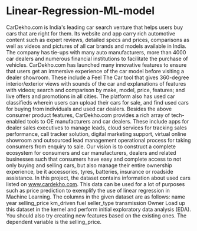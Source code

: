 # Linear-Regression-ML-model
CarDekho.com is India's leading car search venture that helps users buy cars that are right for them. Its website and app carry rich automotive content such as expert reviews, detailed specs and prices, comparisons as well as videos and pictures of all car brands and models available in India. The company has tie-ups with many auto manufacturers, more than 4000 car dealers and numerous financial institutions to facilitate the purchase of vehicles.
CarDekho.com has launched many innovative features to ensure that users get an immersive experience of the car model before visiting a dealer showroom. These include a Feel The Car tool that gives 360-degree interior/exterior views with sounds of the car and explanations of features with videos; search and comparison by make, model, price, features; and live offers and promotions in all cities. The platform also has used car classifieds wherein users can upload their cars for sale, and find used cars for buying from individuals and used car dealers.
Besides the above consumer product features, CarDekho.com provides a rich array of tech-enabled tools to OE manufacturers and car dealers. These include apps for dealer sales executives to manage leads, cloud services for tracking sales performance, call tracker solution, digital marketing support, virtual online showroom and outsourced lead management operational process for taking consumers from enquiry to sale.
Our vision is to construct a complete ecosystem for consumers and car manufacturers, dealers and related businesses such that consumers have easy and complete access to not only buying and selling cars, but also manage their entire ownership experience, be it accessories, tyres, batteries, insurance or roadside assistance.
In this project, the dataset contains information about used cars listed on www.cardekho.com. This data can be used for a lot of purposes such as price prediction to exemplify the use of linear regression in Machine Learning.
The columns in the given dataset are as follows:
name
year
selling_price
km_driven
fuel
seller_type
transmission
Owner
Load up this dataset in the kernel and perform initial exploratory data analysis (EDA). You should also try creating new features based on the existing ones. The dependent variable is the selling_price.
